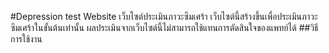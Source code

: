 #Depression test Website เว็บไซต์ประเมินภาวะซึมเศร้า
เว็บไซต์นี้สร้างขึ้นเพื่อประเมินภาวะซึมเศร้าในขั้นต้นเท่านั้น ผลประเมินจากเว็บไซต์นี้ไม่สามารถใช้แทนการตัดสินใจของแพทย์ได้
##วิธีการใช้งาน
